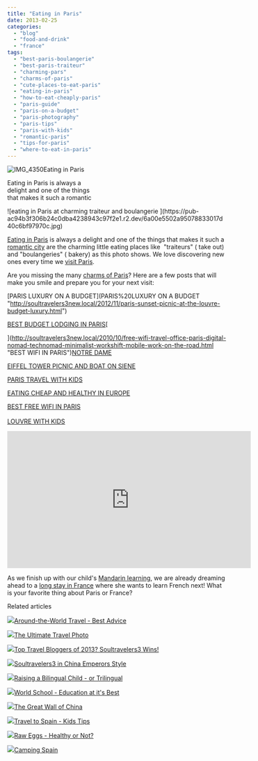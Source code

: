 ```yaml
---
title: "Eating in Paris"
date: 2013-02-25
categories: 
  - "blog"
  - "food-and-drink"
  - "france"
tags: 
  - "best-paris-boulangerie"
  - "best-paris-traiteur"
  - "charming-pars"
  - "charms-of-paris"
  - "cute-places-to-eat-paris"
  - "eating-in-paris"
  - "how-to-eat-cheaply-paris"
  - "paris-guide"
  - "paris-on-a-budget"
  - "paris-photography"
  - "paris-tips"
  - "paris-with-kids"
  - "romantic-paris"
  - "tips-for-paris"
  - "where-to-eat-in-paris"
---
```


![IMG_4350](https://pub-ac94b3f306b24c0dba4238943c97f2e1.r2.dev/6a00e5502a95078833017ee83b8097970d.jpg)Eating in Paris  
  
Eating in Paris is always a  
delight and one of the things  
that makes it such a romantic

<!--more--> ![eating in Paris at charming traiteur and  boulangerie ](https://pub-ac94b3f306b24c0dba4238943c97f2e1.r2.dev/6a00e5502a95078833017d40c6bf97970c.jpg)  
  
[Eating in Paris](http://soultravelers3new.local/2006/09/sun-arc-de-triu.html "eating in Paris with kids near arc de triumph") is always a delight and one of the things that makes it such a [romantic city](http://soultravelers3new.local/2013/02/top-10-most-romantic-cities-.html "most romantic cities") are the charming little eating places like  "traiteurs" ( take out)  and "boulangeries" ( bakery) as this photo shows. We love discovering new ones every time we [visit Paris](http://soultravelers3new.local/2011/03/-family-travel-paris-france-louvre-photo.html "visit paris").  
  
Are you missing the many [charms of Paris](http://soultravelers3new.local/2011/04/paris-france-travel-guide-by-mozart.html "Paris guide")? Here are a few posts that will make you smile and prepare you for your next visit:  
  
[PARIS LUXURY ON A BUDGET](PARIS%20LUXURY ON A BUDGET "http://soultravelers3new.local/2012/11/paris-sunset-picnic-at-the-louvre-budget-luxury.html")  
  
[BEST BUDGET LODGING IN PARIS](http://soultravelers3new.local/2006/09/paris-bois-de-b.html "Best budget lodging in paris")[  
  
](http://soultravelers3new.local/2010/10/free-wifi-travel-office-paris-digital-nomad-technomad-minimalist-workshift-mobile-work-on-the-road.html "BEST WIFI IN PARIS")[NOTRE DAME](http://soultravelers3new.local/2011/07/family-travel-paris-notre-dame-photo.html "Notre dame with kids")  
  
[EIFFEL TOWER PICNIC AND BOAT ON SIENE](http://soultravelers3new.local/2010/10/celebrating-in-paris-eiffel-tower-family-travel-adventures-abroad-birthdays-weddings-and-anniversari.html "celebrating in Paris Eiffel picnic and boat ride")  
  
[PARIS TRAVEL WITH KIDS](http://soultravelers3new.local/2011/08/paris-travel-with-kids.html "PARIS TRAVEL WITH KIDS")  
  
[EATING CHEAP AND HEALTHY IN EUROPE](http://soultravelers3new.local/2008/09/how-to-eat-heal.html "eating healthy and cheap in europe")  
  
[BEST FREE WIFI IN PARIS](http://soultravelers3new.local/2010/10/free-wifi-travel-office-paris-digital-nomad-technomad-minimalist-workshift-mobile-work-on-the-road.html "BEST WIFI IN PARIS")  
[  
LOUVRE WITH KIDS](http://soultravelers3new.local/2011/03/-family-travel-paris-france-louvre-photo.html "louvre with kids")  
  

<iframe src="http://www.youtube.com/embed/UyqgnJcN5iY?rel=0" frameborder="0" height="315" width="560"></iframe>

  
  
As we finish up with our child's [Mandarin learning](http://soultravelers3new.local/2012/06/why-learn-mandarin-in-tropical-asia-penang.html "mandarin learning"), we are already dreaming ahead to a [long stay in France](http://soultravelers3new.local/2012/09/europe-road-trip-a-drive-through-france-provence-to-dordogne-via-photos-family-travel.html "long stay in France") where she wants to learn French next! What is your favorite thing about Paris or France?  
  

Related articles

[![](http://i.zemanta.com/133178306_80_80.jpg)](http://soultravelers3new.local/2012/12/-around-the-world-travel-best-advice.html)[Around-the-World Travel - Best Advice](http://soultravelers3new.local/2012/12/-around-the-world-travel-best-advice.html)

[![](http://i.zemanta.com/130738046_80_80.jpg)](http://soultravelers3new.local/2012/12/the-ultimate-travel-photo.html)[The Ultimate Travel Photo](http://soultravelers3new.local/2012/12/the-ultimate-travel-photo.html)

[![](http://i.zemanta.com/135568483_80_80.jpg)](http://soultravelers3new.local/2013/01/top-travel-bloggers-of-2013-soultravelers3-wins-.html)[Top Travel Bloggers of 2013? Soultravelers3 Wins!](http://soultravelers3new.local/2013/01/top-travel-bloggers-of-2013-soultravelers3-wins-.html)

[![](http://i.zemanta.com/130189927_80_80.jpg)](http://soultravelers3new.local/2012/12/soultravelers3-in-china-emperors-style.html)[Soultravelers3 in China Emperors Style](http://soultravelers3new.local/2012/12/soultravelers3-in-china-emperors-style.html)

[![](http://i.zemanta.com/137126168_80_80.jpg)](http://soultravelers3new.local/2013/01/raising-a-bilingual-child-or-trilingual.html)[Raising a Bilingual Child - or Trilingual](http://soultravelers3new.local/2013/01/raising-a-bilingual-child-or-trilingual.html)

[![](http://i.zemanta.com/138225478_80_80.jpg)](http://soultravelers3new.local/2013/01/world-school-education-at-its-best-.html)[World School - Education at it's Best](http://soultravelers3new.local/2013/01/world-school-education-at-its-best-.html)

[![](http://i.zemanta.com/131801621_80_80.jpg)](http://soultravelers3new.local/2012/12/the-great-wall-of-china.html)[The Great Wall of China](http://soultravelers3new.local/2012/12/the-great-wall-of-china.html)

[![](http://i.zemanta.com/141156810_80_80.jpg)](http://soultravelers3new.local/2013/01/travel-to-spain-kids-tips.html)[Travel to Spain - Kids Tips](http://soultravelers3new.local/2013/01/travel-to-spain-kids-tips.html)

[![](http://i.zemanta.com/141783875_80_80.jpg)](http://soultravelers3new.local/2013/01/raw-eggs-healthy-or-not.html)[Raw Eggs - Healthy or Not?](http://soultravelers3new.local/2013/01/raw-eggs-healthy-or-not.html)

[![](http://i.zemanta.com/137403788_80_80.jpg)](http://soultravelers3new.local/2013/01/camping-spain.html)[Camping Spain](http://soultravelers3new.local/2013/01/camping-spain.html)
